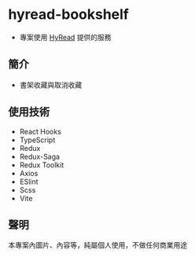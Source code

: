 # hyread-bookshelf

-   專案使用 [HyRead](https://github.com/hywebr00/front-end-exam?tab=readme-ov-file) 提供的服務

## 簡介

-   書架收藏與取消收藏

## 使用技術

-   React Hooks
-   TypeScript
-   Redux
-   Redux-Saga
-   Redux Toolkit
-   Axios
-   ESlint
-   Scss
-   Vite

## 聲明

本專案內圖片、內容等，純屬個人使用，不做任何商業用途
